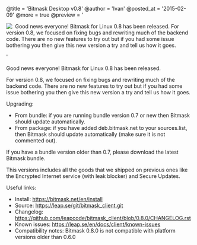 @title = 'Bitmask Desktop v0.8'
@author = 'Ivan'
@posted_at = '2015-02-09'
@more = true
@preview = '<div style="float:left; margin-right: 8px; margin-left: 0;"><img src="/img/pages/bitmask.png"></div><p>Good news everyone! Bitmask for Linux 0.8 has been released. For version 0.8, we focused on fixing bugs and rewriting much of the backend code. There are no new features to try out but if you had some issue bothering you then give this new version a try and tell us how it goes.</p>'

Good news everyone! Bitmask for Linux 0.8 has been released.

For version 0.8, we focused on fixing bugs and rewriting much of the backend code. There are no new features to try out but if you had some issue bothering you then give this new version a try and tell us how it goes.

Upgrading:

* From bundle: if you are running bundle version 0.7 or new then Bitmask
should update automatically.
* From package: if you have added deb.bitmask.net to your sources.list,
then Bitmask should update automatically (make sure it is not commented
out).

If you have a bundle version older than 0.7, please download the latest Bitmask bundle.

This versions includes all the goods that we shipped on previous ones like the Encrypted Internet service (with leak blocker) and Secure Updates.

Useful links:

* Install: https://bitmask.net/en/install
* Source: https://leap.se/git/bitmask_client.git
* Changelog: https://github.com/leapcode/bitmask_client/blob/0.8.0/CHANGELOG.rst
* Known issues: https://leap.se/en/docs/client/known-issues
* Compatibility notes: Bitmask 0.8.0 is not compatible with platform versions older than 0.6.0


